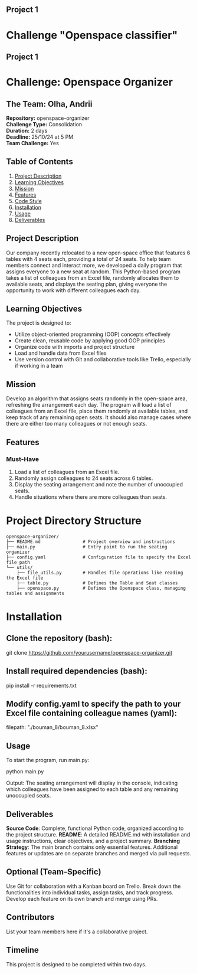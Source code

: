 ## Project 1
# Challenge "Openspace classifier"
## Project 1
# Challenge: Openspace Organizer

## The Team: Olha, Andrii

**Repository:** openspace-organizer  
**Challenge Type:** Consolidation  
**Duration:** 2 days  
**Deadline:** 25/10/24 at 5 PM  
**Team Challenge:** Yes  

## Table of Contents
1. [Project Description](#project-description)
2. [Learning Objectives](#learning-objectives)
3. [Mission](#mission)
4. [Features](#features)
5. [Code Style](#code-style)
6. [Installation](#installation)
7. [Usage](#usage)
8. [Deliverables](#deliverables)

## Project Description
Our company recently relocated to a new open-space office that features 6 tables with 4 seats each, providing a total of 24 seats. To help team members connect and interact more, we developed a daily program that assigns everyone to a new seat at random. This Python-based program takes a list of colleagues from an Excel file, randomly allocates them to available seats, and displays the seating plan, giving everyone the opportunity to work with different colleagues each day.

## Learning Objectives
The project is designed to:
- Utilize object-oriented programming (OOP) concepts effectively
- Create clean, reusable code by applying good OOP principles
- Organize code with imports and project structure
- Load and handle data from Excel files
- Use version control with Git and collaborative tools like Trello, especially if working in a team

## Mission
Develop an algorithm that assigns seats randomly in the open-space area, refreshing the arrangement each day. The program will load a list of colleagues from an Excel file, place them randomly at available tables, and keep track of any remaining open seats. It should also manage cases where there are either too many colleagues or not enough seats.

## Features
### Must-Have
1. Load a list of colleagues from an Excel file.
2. Randomly assign colleagues to 24 seats across 6 tables.
3. Display the seating arrangement and note the number of unoccupied seats.
4. Handle situations where there are more colleagues than seats.

# Project Directory Structure

```plaintext
openspace-organizer/
├── README.md                # Project overview and instructions
├── main.py                  # Entry point to run the seating organizer
├── config.yaml              # Configuration file to specify the Excel file path
└── utils/
    ├── file_utils.py        # Handles file operations like reading the Excel file
    ├── table.py             # Defines the Table and Seat classes
    ├── openspace.py         # Defines the Openspace class, managing tables and assignments
```


# Installation
## Clone the repository (bash):

git clone https://github.com/yourusername/openspace-organizer.git

## Install required dependencies (bash):

pip install -r requirements.txt

## Modify config.yaml to specify the path to your Excel file containing colleague names (yaml):

filepath: "./bouman_8/bouman_8.xlsx"

## Usage

To start the program, run main.py:

python main.py

Output: The seating arrangement will display in the console, indicating which colleagues have been assigned to each table and any remaining unoccupied seats.

## Deliverables
**Source Code**: Complete, functional Python code, organized according to the project structure.
**README**: A detailed README.md with installation and usage instructions, clear objectives, and a project summary.
**Branching Strategy**: The main branch contains only essential features. Additional features or updates are on separate branches and merged via pull requests.

## Optional (Team-Specific)

Use Git for collaboration with a Kanban board on Trello.
Break down the functionalities into individual tasks, assign tasks, and track progress.
Develop each feature on its own branch and merge using PRs.

## Contributors
List your team members here if it's a collaborative project.

## Timeline
This project is designed to be completed within two days.
